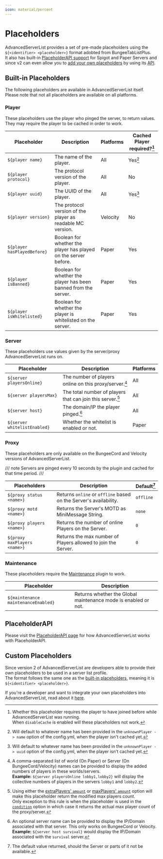 ```yaml
---
icon: material/percent
---
```


# Placeholders

AdvancedServerList provides a set of pre-made placeholders using the `${<identifier> <placeholder>}` format adobted from BungeeTabListPlus.  
It also has built-in [PlaceholderAPI support](#placeholderapi) for Spigot and Paper Servers and since v2 can even allow you to [add your own placeholders](#custom-placeholders) by using its [API](../api/index.md).

## Built-in Placeholders

The following placeholders are available in AdvancedServerList itself. Please note that not all placeholders are available on all platforms.

### Player

These placeholders use the player who pinged the server, to return values. They may require the player to be cached in order to work.

| Placeholder                 | Description                                                     | Platforms    | Cached Player required?[^1] |
|-----------------------------|-----------------------------------------------------------------|--------------|-----------------------------|
| `${player name}`            | The name of the player.                                         | All          | Yes[^2]                     |
| `${player protocol}`        | The protocol version of the player.                             | All          | No                          |
| `${player uuid}`            | The UUID of the player.                                         | All          | Yes[^3]                     |
| `${player version}`         | The protocol version of the player as readable MC version.      | Velocity     | No                          |
| `${player hasPlayedBefore}` | Boolean for whether the player has played on the server before. | Paper        | Yes                         |
| `${player isBanned}`        | Boolean for whether the player has been banned from the server. | Paper        | Yes                         |
| `${player isWhitelisted}`   | Boolean for whether the player is whitelisted on the server.    | Paper        | Yes                         |

[^1]:
    Whether this placeholder requires the player to have joined before while AdvancedServerList was running.  
    When `disableCache` is enabled will these placeholders not work.
[^2]: Will default to whatever name has been provided in the `unknownPlayer -> name` option of the config.yml, when the player isn't cached yet.
[^3]: Will default to whatever name has been provided in the `unknownPlayer -> uuid` option of the config.yml, when the player isn't cached yet.

### Server

These placeholders use values given by the server/proxy AdvancedServerList runs on.

| Placeholder                  | Description                                                | Platforms |
|------------------------------|------------------------------------------------------------|-----------|
| `${server playersOnline}`    | The number of players online on this proxy/server.[^4]     | All       |
| `${server playersMax}`       | The total number of players that can join this server.[^5] | All       |
| `${server host}`             | The domain/IP the player pinged.[^6]                       | All       |
| `${server whitelistEnabled}` | Whether the whitelist is enabled or not.                   | Paper     |

[^4]:
    A comma-separated list of world (On Paper) or Server (On BungeeCord/Velocity) names can be provided to display the added numbers of players in these worlds/servers.  
    **Example:** `${server playersOnline lobby1,lobby2}` will display the collective numbers of players in the servers `lobby1` and `lobby2`.
[^5]:
    Using either the [extraPlayers' `amount`](index.md#extraplayers-amount) or [maxPlayers' `amount`](index.md#maxplayers-amount) option will make this placeholder return the modified max players count.  
    Only exception to this rule is when the placeholder is used in the [`condition`](index.md#condition) option in which case it returns the actual max player count of the proxy/server.
[^6]:
    An optional server name can be provided to display the IP/Domain associated with that server. This only works on BungeeCord or Velocity.  
    **Example:** `${server host survival}` would display the IP/Domain associated with the `survival` server.

### Proxy

These placeholders are only available on the BungeeCord and Velocity versions of AdvancedServerList.

/// note
Servers are pinged every 10 seconds by the plugin and cached for that time period.
///

| Placeholders                 | Description                                                       | Default[^7] |
|------------------------------|-------------------------------------------------------------------|-------------|
| `${proxy status <name>}`     | Returns `online` or `offline` based on the Server's availability. | `offline`   |
| `${proxy motd <name>}`       | Returns the Server's MOTD as MiniMessage String.                  | `none`      |
| `${proxy players <name>}`    | Returns the number of online Players on the Server.               | `0`         |
| `${proxy maxPlayers <name>}` | Returns the max number of Players allowed to join the Server.     | `0`         |

[^7]: The default value returned, should the Server or parts of it not be available.

### Maintenance

These placeholders require the [Maintenance](https://hangar.papermc.io/kennytv/Maintenance) plugin to work.

| Placeholder                         | Description                                                    |
|-------------------------------------|----------------------------------------------------------------|
| `${maintenance maintenanceEnabled}` | Returns whether the Global maintenance mode is enabled or not. |

## PlaceholderAPI

Please visit the [PlaceholderAPI page](../placeholderapi/index.md) for how AdvancedServerList works with PlaceholderAPI.

## Custom Placeholders

Since version 2 of AdvancedServerList are developers able to provide their own placeholders to be used in a server list profile.  
The format follows the same one as the [built-in placeholders](#built-in-placeholders), meaning it is `${<identifier> <placeholder>}`.

If you're a developer and want to integrate your own placeholders into AdvancedServerList, read about it [here](../api/index.md).
